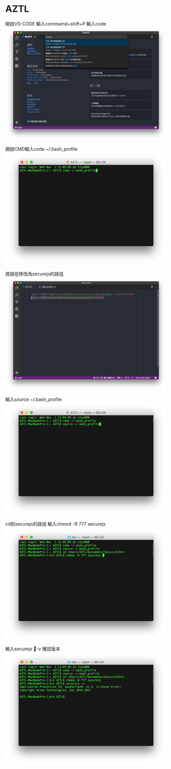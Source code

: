 # AZTL
開啟VS-CODE
輸入commamd+shift+P
輸入code
![](/secure_pic/securejs_pic01.png)

開啟CMD輸入code ~/.bash_profile
![](/secure_pic/securejs_pic02.png)

將路徑修改為securejs的路徑
![](/secure_pic/securejs_pic03.png)

輸入source ~/.bash_profile
![](/secure_pic/securejs_pic04.png)

cd到securejs的路徑
輸入chmod -R 777 securejs
![](/secure_pic/securejs_pic07.png)

輸入securejs -v 確認版本
![](/secure_pic/securejs_pic08.png)